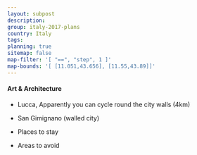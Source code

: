 ```yaml
---
layout: subpost
description: 
group: italy-2017-plans
country: Italy
tags: 
planning: true
sitemap: false
map-filter: '[ "==", "step", 1 ]'
map-bounds: '[ [11.051,43.656], [11.55,43.89]]'
---
```


#### Art & Architecture

- Lucca, Apparently you can cycle round the city walls (4km)
- San Gimignano (walled city)

- Places to stay
- Areas to avoid